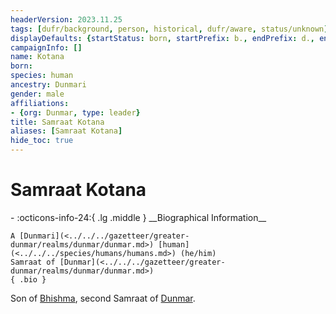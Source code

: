 ```yaml
---
headerVersion: 2023.11.25
tags: [dufr/background, person, historical, dufr/aware, status/unknown]
displayDefaults: {startStatus: born, startPrefix: b., endPrefix: d., endStatus: died}
campaignInfo: []
name: Kotana
born:
species: human
ancestry: Dunmari
gender: male
affiliations:
- {org: Dunmar, type: leader}
title: Samraat Kotana
aliases: [Samraat Kotana]
hide_toc: true
---
```


# Samraat Kotana
<div class="grid cards ext-narrow-margin ext-one-column" markdown>
- :octicons-info-24:{ .lg .middle } __Biographical Information__

    A [Dunmari](<../../../gazetteer/greater-dunmar/realms/dunmar/dunmar.md>) [human](<../../../species/humans/humans.md>) (he/him)  
    Samraat of [Dunmar](<../../../gazetteer/greater-dunmar/realms/dunmar/dunmar.md>)  
    { .bio }

</div>


Son of [Bhishma](<../../../cosmology/gods/incorporeal-gods/dunmari/bhishma.md>), second Samraat of [Dunmar](<../../../gazetteer/greater-dunmar/realms/dunmar/dunmar.md>). 